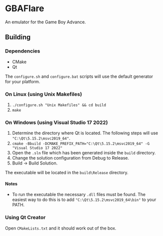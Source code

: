 # GBAFlare
An emulator for the Game Boy Advance.

## Building
### Dependencies
- CMake
- Qt

The `configure.sh` and `configure.bat` scripts will use the default generator for your platform.

### On Linux (using Unix Makefiles)
1. `./configure.sh "Unix Makefiles" && cd build`
2. `make`

### On Windows (using Visual Studio 17 2022)
1. Determine the directory where Qt is located. The following steps will use `"C:\Qt\5.15.2\msvc2019_64"`.
2. `cmake -Bbuild -DCMAKE_PREFIX_PATH="C:\Qt\5.15.2\msvc2019_64" -G "Visual Studio 17 2022"`
3. Open the `.sln` file which has been generated inside the `build` directory.
4. Change the solution configuration from Debug to Release.
5. Build -> Build Solution.

The executable will be located in the `build\Release` directory.
#### Notes
- To run the executable the necessary `.dll` files must be found. The easiest way to do this is to add `"C:\Qt\5.15.2\msvc2019_64\bin"` to your PATH.

### Using Qt Creator
Open `CMakeLists.txt` and it should work out of the box.
